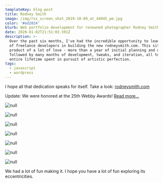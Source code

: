 ```yaml
---
templateKey: blog-post
title: Rodney Smith
image: /img/rsz_screen_shot_2019-10-09_at_44945_pm.jpg
color: '#ed2024'
blurb: Web portfolio development for renowned photographer Rodney Smith
date: 2020-01-02T21:51:03.591Z
description: >-
  Over the past six months, I've had the incredible opportunity to lead a team
  of freelance developers in building the new rodneysmith.com. This site is the
  product of a lot of love - more than a year of initial planning and design
  followed by many months of development, tweaks, and iteration, all to honor an
  entire lifetime spent in pursuit of artistic perfection.
tags:
  - javascript
  - wordpress
---
```

I hope all that dedication speaks for itself. Take a look: [rodneysmith.com](https://rodneysmith.com)

Update: We were honored at the 25th Webby Awards! [Read more...](https://mymodernmet.com/rodney-smith-website/?fbclid=IwAR1WxMrR3EM1LpfuodsikjfsCNqoEIGpxgw6ewndK9aBV_P83SrLY0KrelI)

![null](/img/screen-shot-2019-10-09-at-4.49.45-pm.jpg)

![null](/img/screen-shot-2019-10-09-at-6.18.00-pm.jpg)

![null](/img/screen-shot-2019-10-09-at-6.18.45-pm.jpg)

![null](/img/screen-shot-2019-10-09-at-6.19.19-pm.jpg)

![null](/img/screen-shot-2019-10-09-at-6.20.12-pm.jpg)

![null](/img/screen-shot-2019-10-09-at-6.20.26-pm.jpg)

![null](/img/screen-shot-2019-10-09-at-6.20.02-pm.jpg)

We had a lot of fun making it. I hope you have a lot of fun exploring its eccentricities.
